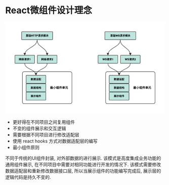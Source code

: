 # React微组件设计理念

![React微组件设计理念](./docs/assets/react-microcomponent-design.png)

- 更好得在不同项目之间复用组件
- 不变的组件展示和交互逻辑
- 需要根据不同项目进行修改适配层
- 使用 react hooks 方式对数据适配层的编写
- 最小组件原则

不同于传统的UI组件封装, 对外部数据的进行展示. 该模式是高度集成业务功能的通用组件展示, 在不同项目中需要对相同功能进行开发的情况下. 该模式需要修改数据适配层和重新修改数据接口层, 所以当展示组件的功能编写完成后, 展示层的逻辑代码是持久不变的.
